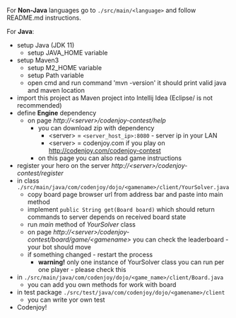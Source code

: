 For **Non-Java** languages go to `./src/main/<language>` and follow README.md instructions.  

For **Java**:
- setup Java (JDK 11)
  + setup JAVA_HOME variable
- setup Maven3
  + setup M2_HOME variable
  + setup Path variable
  + open cmd and run command 'mvn -version' it should print valid java and maven location
- import this project as Maven project into Intellij Idea (Eclipse/ is not recommended)
- define **Engine** dependency
  + on page _http://\<server>/codenjoy-contest/help_
    * you can download zip with dependency
      - \<server> = `<server_host_ip>:8080` - server ip in your LAN
      - \<server> = codenjoy.com if you play on http://codenjoy.com/codenjoy-contest
    * on this page you can also read game instructions
- register your hero on the server _http://\<server>/codenjoy-contest/register_
- in class `./src/main/java/com/codenjoy/dojo/<gamename>/client/YourSolver.java`
  + copy board page browser url from address bar and paste into main method
  + implement `public String get(Board board)` which should return commands to server depends on received board state 
  + run _main_ method of _YourSolver_ class
  + on page _http://\<server>/codenjoy-contest/board/game/\<gamename>_ you can check the leaderboard - your bot should move
  + if something changed - restart the process
    * __warning!__ only one instance of YourSolver class you can run per one player - please check this
- in `./src/main/java/com/codenjoy/dojo/<game_name>/client/Board.java`
  + you can add you own methods for work with board
- in test package `./src/test/java/com/codenjoy/dojo/<gamename>/client`
  + you can write yor own test
- Codenjoy!